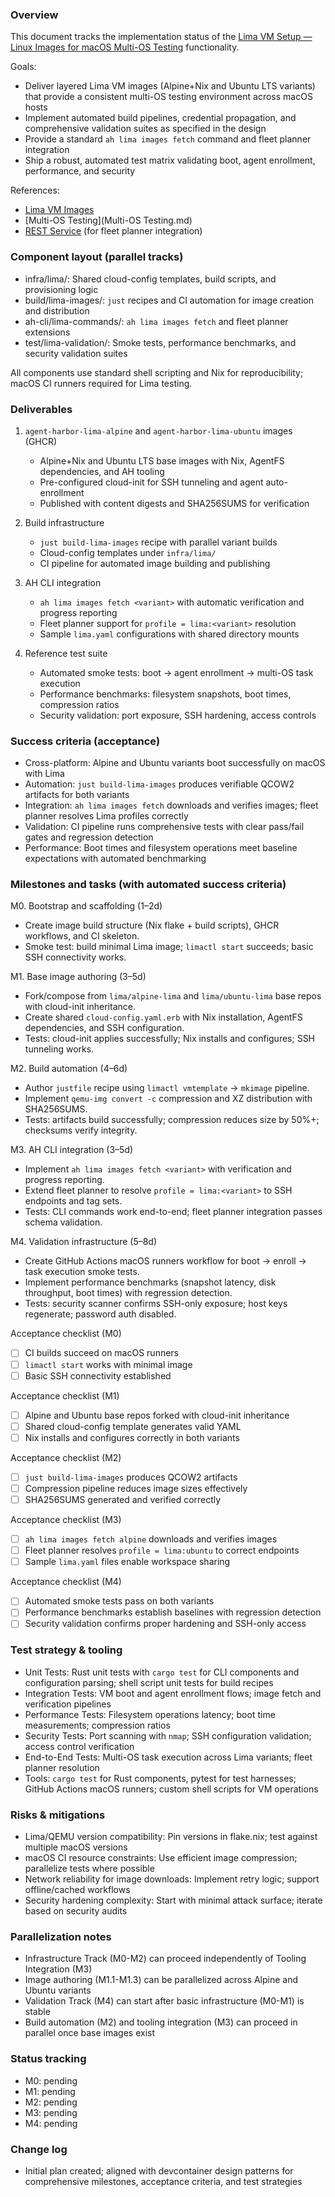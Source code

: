 ### Overview

This document tracks the implementation status of the [Lima VM Setup — Linux Images for macOS Multi-OS Testing](Lima-VM-Images.md) functionality.

Goals:

- Deliver layered Lima VM images (Alpine+Nix and Ubuntu LTS variants) that provide a consistent multi-OS testing environment across macOS hosts
- Implement automated build pipelines, credential propagation, and comprehensive validation suites as specified in the design
- Provide a standard `ah lima images fetch` command and fleet planner integration
- Ship a robust, automated test matrix validating boot, agent enrollment, performance, and security

References:

- [Lima VM Images](Lima-VM-Images.md)
- [Multi-OS Testing](Multi-OS Testing.md)
- [REST Service](REST-Service/API.md) (for fleet planner integration)

### Component layout (parallel tracks)

- infra/lima/: Shared cloud-config templates, build scripts, and provisioning logic
- build/lima-images/: `just` recipes and CI automation for image creation and distribution
- ah-cli/lima-commands/: `ah lima images fetch` and fleet planner extensions
- test/lima-validation/: Smoke tests, performance benchmarks, and security validation suites

All components use standard shell scripting and Nix for reproducibility; macOS CI runners required for Lima testing.

### Deliverables

1. `agent-harbor-lima-alpine` and `agent-harbor-lima-ubuntu` images (GHCR)
   - Alpine+Nix and Ubuntu LTS base images with Nix, AgentFS dependencies, and AH tooling
   - Pre-configured cloud-init for SSH tunneling and agent auto-enrollment
   - Published with content digests and SHA256SUMS for verification

2. Build infrastructure
   - `just build-lima-images` recipe with parallel variant builds
   - Cloud-config templates under `infra/lima/`
   - CI pipeline for automated image building and publishing

3. AH CLI integration
   - `ah lima images fetch <variant>` with automatic verification and progress reporting
   - Fleet planner support for `profile = lima:<variant>` resolution
   - Sample `lima.yaml` configurations with shared directory mounts

4. Reference test suite
   - Automated smoke tests: boot → agent enrollment → multi-OS task execution
   - Performance benchmarks: filesystem snapshots, boot times, compression ratios
   - Security validation: port exposure, SSH hardening, access controls

### Success criteria (acceptance)

- Cross-platform: Alpine and Ubuntu variants boot successfully on macOS with Lima
- Automation: `just build-lima-images` produces verifiable QCOW2 artifacts for both variants
- Integration: `ah lima images fetch` downloads and verifies images; fleet planner resolves Lima profiles correctly
- Validation: CI pipeline runs comprehensive tests with clear pass/fail gates and regression detection
- Performance: Boot times and filesystem operations meet baseline expectations with automated benchmarking

### Milestones and tasks (with automated success criteria)

M0. Bootstrap and scaffolding (1–2d)

- Create image build structure (Nix flake + build scripts), GHCR workflows, and CI skeleton.
- Smoke test: build minimal Lima image; `limactl start` succeeds; basic SSH connectivity works.

M1. Base image authoring (3–5d)

- Fork/compose from `lima/alpine-lima` and `lima/ubuntu-lima` base repos with cloud-init inheritance.
- Create shared `cloud-config.yaml.erb` with Nix installation, AgentFS dependencies, and SSH configuration.
- Tests: cloud-init applies successfully; Nix installs and configures; SSH tunneling works.

M2. Build automation (4–6d)

- Author `justfile` recipe using `limactl vmtemplate` → `mkimage` pipeline.
- Implement `qemu-img convert -c` compression and XZ distribution with SHA256SUMS.
- Tests: artifacts build successfully; compression reduces size by 50%+; checksums verify integrity.

M3. AH CLI integration (3–5d)

- Implement `ah lima images fetch <variant>` with verification and progress reporting.
- Extend fleet planner to resolve `profile = lima:<variant>` to SSH endpoints and tag sets.
- Tests: CLI commands work end-to-end; fleet planner integration passes schema validation.

M4. Validation infrastructure (5–8d)

- Create GitHub Actions macOS runners workflow for boot → enroll → task execution smoke tests.
- Implement performance benchmarks (snapshot latency, disk throughput, boot times) with regression detection.
- Tests: security scanner confirms SSH-only exposure; host keys regenerate; password auth disabled.

Acceptance checklist (M0)

- [ ] CI builds succeed on macOS runners
- [ ] `limactl start` works with minimal image
- [ ] Basic SSH connectivity established

Acceptance checklist (M1)

- [ ] Alpine and Ubuntu base repos forked with cloud-init inheritance
- [ ] Shared cloud-config template generates valid YAML
- [ ] Nix installs and configures correctly in both variants

Acceptance checklist (M2)

- [ ] `just build-lima-images` produces QCOW2 artifacts
- [ ] Compression pipeline reduces image sizes effectively
- [ ] SHA256SUMS generated and verified correctly

Acceptance checklist (M3)

- [ ] `ah lima images fetch alpine` downloads and verifies images
- [ ] Fleet planner resolves `profile = lima:ubuntu` to correct endpoints
- [ ] Sample `lima.yaml` files enable workspace sharing

Acceptance checklist (M4)

- [ ] Automated smoke tests pass on both variants
- [ ] Performance benchmarks establish baselines with regression detection
- [ ] Security validation confirms proper hardening and SSH-only access

### Test strategy & tooling

- Unit Tests: Rust unit tests with `cargo test` for CLI components and configuration parsing; shell script unit tests for build recipes
- Integration Tests: VM boot and agent enrollment flows; image fetch and verification pipelines
- Performance Tests: Filesystem operations latency; boot time measurements; compression ratios
- Security Tests: Port scanning with `nmap`; SSH configuration validation; access control verification
- End-to-End Tests: Multi-OS task execution across Lima variants; fleet planner resolution
- Tools: `cargo test` for Rust components, pytest for test harnesses; GitHub Actions macOS runners; custom shell scripts for VM operations

### Risks & mitigations

- Lima/QEMU version compatibility: Pin versions in flake.nix; test against multiple macOS versions
- macOS CI resource constraints: Use efficient image compression; parallelize tests where possible
- Network reliability for image downloads: Implement retry logic; support offline/cached workflows
- Security hardening complexity: Start with minimal attack surface; iterate based on security audits

### Parallelization notes

- Infrastructure Track (M0-M2) can proceed independently of Tooling Integration (M3)
- Image authoring (M1.1-M1.3) can be parallelized across Alpine and Ubuntu variants
- Validation Track (M4) can start after basic infrastructure (M0-M1) is stable
- Build automation (M2) and tooling integration (M3) can proceed in parallel once base images exist

### Status tracking

- M0: pending
- M1: pending
- M2: pending
- M3: pending
- M4: pending

### Change log

- Initial plan created; aligned with devcontainer design patterns for comprehensive milestones, acceptance criteria, and test strategies
